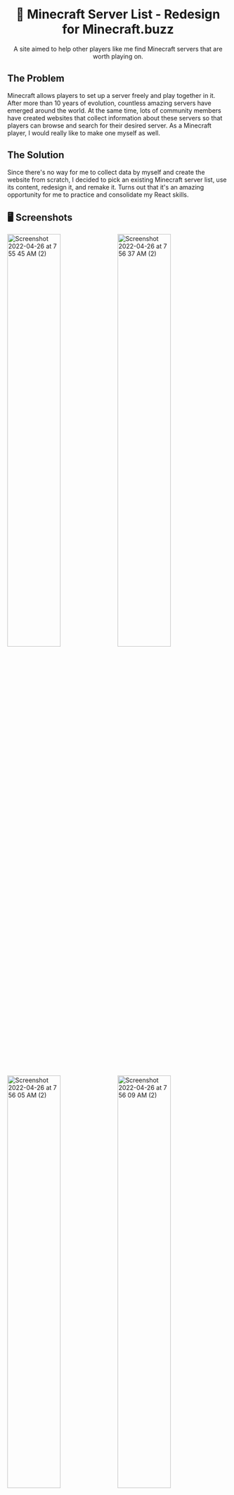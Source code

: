<center><h1 align="center">🐝 Minecraft Server List - Redesign for Minecraft.buzz</h1></center>

<p align="center">A site aimed to help other players like me find Minecraft servers that are worth playing on. </p>

## The Problem

Minecraft allows players to set up a server freely and play together in it. After more than 10 years of evolution, countless amazing servers have emerged around the world. At the same time, lots of community members have created websites that collect information about these servers so that players can browse and search for their desired server. As a Minecraft player, I would really like to make one myself as well.

## The Solution

Since there's no way for me to collect data by myself and create the website from scratch, I decided to pick an existing Minecraft server list, use its content, redesign it, and remake it. Turns out that it's an amazing opportunity for me to practice and consolidate my React skills.

## 🖥 Screenshots

<div>
  <img width="49%" alt="Screenshot 2022-04-26 at 7 55 45 AM (2)" src="https://user-images.githubusercontent.com/64565584/165193087-32bbcc6c-98ec-4899-a65f-96993a033f61.png">
  <img width="49%" alt="Screenshot 2022-04-26 at 7 56 37 AM (2)" src="https://user-images.githubusercontent.com/64565584/165193098-4441864c-819a-4bd8-a943-c3e21c6d942d.png">
  <img width="49%" alt="Screenshot 2022-04-26 at 7 56 05 AM (2)" src="https://user-images.githubusercontent.com/64565584/165193110-d83ba327-8337-4436-9584-7c1d5360b3fa.png">
  <img width="49%" alt="Screenshot 2022-04-26 at 7 56 09 AM (2)" src="https://user-images.githubusercontent.com/64565584/165193114-3b7058d3-4e29-493c-a95d-e6f433dd90f2.png">
</div>

## 🔬 Technologies Used 

![skills](https://img.shields.io/badge/-JAVASCRIPT-FF0000?style=for-the-badge&logo=javascript&logoColor=white&color=red)
![skills](https://img.shields.io/badge/-HTML-FF0000?style=for-the-badge&logo=html5&logoColor=white&color=green)
![skills](https://img.shields.io/badge/-CSS-FF0000?style=for-the-badge&logo=css3&logoColor=white&color=indigo)
![skills](https://img.shields.io/badge/-TAILWIND_CSS-FF0000?style=for-the-badge&logo=tailwindcss&logoColor=white&color=22D3EE)
![skills](https://img.shields.io/badge/-EXPRESS_JS-FF0000?style=for-the-badge&logo=express&logoColor=white&color=grey)
![skills](https://img.shields.io/badge/-REACT_JS-FF0000?style=for-the-badge&logo=react&logoColor=white&color=38BDF8)

## ⌨️ Setup

If you want to run the website on your local machine:
1. Clone the repository: `git clone https://github.com/melvinchia3636/MCS`
2. Install all required dependencies using `npm install` for both client and server side.
3. Run `npm run dev` on the client side and `node index.js` on the server side.

## 📈 Status

This project is still under development, new features are being added constantly. If any bugs are found, please file an issue here, and I'll resolve it ASAP.

## 💡 Inspirations 

All data are coming from [Minecraft.buzz](https://minecraft.buzz)

## 📄 License

Copyright © 2022 Melvin Chia<br/>
Licensed under MIT.
